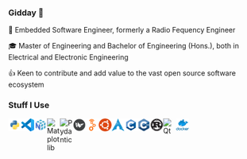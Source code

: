 ### Gidday 👋

💼 Embedded Software Engineer, formerly a Radio Fequency Engineer

🎓 Master of Engineering and Bachelor of Engineering (Hons.), both in Electrical and Electronic Engineering

👍 Keen to contribute and add value to the vast open source software ecosystem 

### Stuff I Use

<a href="https://www.python.org/" ><img align="left" alt="Python" width="26px" src="https://raw.githubusercontent.com/github/explore/main/topics/python/python.png" /></a>
<a href="https://code.visualstudio.com/" ><img align="left" alt="VS Code" width="26px" src="https://raw.githubusercontent.com/github/explore/main/topics/visual-studio-code/visual-studio-code.png" /></a>
<a href="https://numpy.org/" ><img align="left" alt="NumPy" width="26px" src="https://raw.githubusercontent.com/github/explore/main/topics/numpy/numpy.png" /></a>
<a href="https://matplotlib.org/"><img align="left" alt="Matplotlib" width="26px" src="https://raw.githubusercontent.com/matplotlib/matplotlib/62978a2fc8c8e32e9954609796a7b91823d5630f/doc/_static/matplotlib-icon.svg" /></a>
<a href="https://github.com/samuelcolvin/pydantic/"><img align="left" alt="Pydantic" width="26px" src="https://raw.githubusercontent.com/samuelcolvin/pydantic/master/docs/favicon.png" /></a>
<a href="https://kivy.org/" ><img align="left" alt="Kivy" width="26px" src="https://raw.githubusercontent.com/github/explore/main/topics/kivy/kivy.png" /></a>
<a href="https://www.gnuradio.org/" ><img align="left" alt="GNURadio" width="26px" src="https://raw.githubusercontent.com/gnuradio/gnuradio/main/grc/gui/icon.png" /></a>
<a href="https://ubuntu.com/" ><img align="left" alt="Ubuntu" width="26px" src="https://raw.githubusercontent.com/github/explore/main/topics/ubuntu/ubuntu.png" /></a>
<a href="https://archlinux.org/" ><img align="left" alt="Archlinux" width="26px" src="https://raw.githubusercontent.com/github/explore/main/topics/archlinux/archlinux.png" /></a>
<img align="left" alt="C" width="26px" src="https://raw.githubusercontent.com/github/explore/main/topics/c/c.png" />
<img align="left" alt="C++" width="26px" src="https://raw.githubusercontent.com/github/explore/main/topics/cpp/cpp.png" />
<img align="left" alt="Rust" width="26px" src="https://github.com/github/explore/blob/main/topics/rust/rust.png" />
<img align="left" alt="Qt" width="26px" src="https://avatars.githubusercontent.com/u/159455?s=200&v=4" />
<img align="left" alt="Docker" width="26px" src="https://raw.githubusercontent.com/github/explore/main/topics/docker/docker.png" />

<br />
